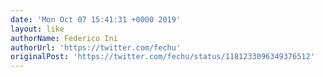 ```yaml
---
date: 'Mon Oct 07 15:41:31 +0000 2019'
layout: like
authorName: Federico Ini
authorUrl: 'https://twitter.com/fechu'
originalPost: 'https://twitter.com/fechu/status/1181233096349376512'
---
```

